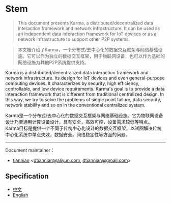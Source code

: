 # Stem

> This document presents Karma, a distributed/decentralized data interaction framework and network infrastructure. It can be used as an independent data interaction framework for IoT devices or as a network infrastructure to support other P2P systems.

> 本文档介绍了Karma，一个分布式/去中心化的数据交互框架与网络基础设施。它可以作为独立的数据交互框架，用于物联网设备，也可以作为基础的网络设施为其他P2P系统提供支持。

Karma is a distributed/decentralized data interaction framework and network infrastructure. Its design for IoT devices and even general-purpose computing devices. It characterizes by security, high efficiency, controllable, and low device requirements. Karma's goal is to provide a data interaction framework that is different from traditional centralized design. In this way, we try to solve the problems of single point failure, data security, network stability and so on in the conventional centralized system.

Karma是一个分布式/去中心化的数据交互框架与网络基础设施。它为物联网设备设计乃至通用计算设备设计，具有安全，高效可控，设备需求较低等特点。Karma目标是提供一个不同于传统中心化设计的数据交互框架，以试图解决传统中心化系统中单点失效，数据安全，网络稳定性等方面的问题。

---

Document maintainer：
- [tiannian](https://github.com/tiannian) <dtiannian@aliyun.com, dtiannian@gmail.com>

## Specification

- [中文](zh/README.md)
- [English](en/Readme.md)


